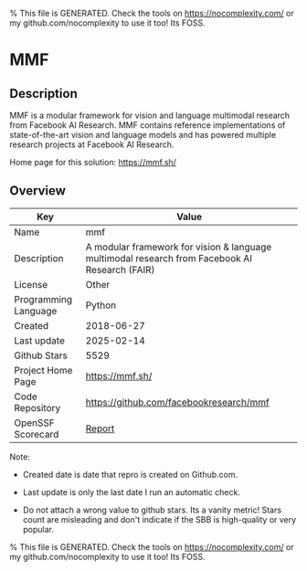 
% This file is GENERATED. Check the tools on https://nocomplexity.com/ or my github.com/nocomplexity to use it too! Its FOSS. 

# MMF

## Description 

MMF is a modular framework for vision and language multimodal research from Facebook AI Research. MMF contains reference implementations of state-of-the-art vision and language models and has powered multiple research projects at Facebook AI Research.

Home page for this solution: https://mmf.sh/ 

## Overview 

| Key | Value |
| --- | --- |
| Name | mmf |
| Description | A modular framework for vision & language multimodal research from Facebook AI Research (FAIR) |
| License | Other |
| Programming Language | Python |
| Created | 2018-06-27 |
| Last update | 2025-02-14 |
| Github Stars | 5529 |
| Project Home Page | https://mmf.sh/ |
| Code Repository | https://github.com/facebookresearch/mmf |
| OpenSSF Scorecard | [Report](https://securityscorecards.dev/viewer/?uri=github.com/facebookresearch/mmf) |

Note:
 - Created date is date that repro is created on Github.com. 

- Last update is only the last date I run an automatic check. 

- Do not attach a wrong value to github stars. Its a vanity metric! Stars count are misleading and 
don't indicate if the SBB is high-quality or very popular.

% This file is GENERATED. Check the tools on https://nocomplexity.com/ or my github.com/nocomplexity to use it too! Its FOSS. 

